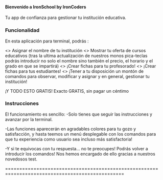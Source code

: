 
#### Bienvenido a IronSchool by IronCoders
Tu app de confianza para gestionar tu institución educativa. 

### Funcionalidad

En esta aplicación para terminal, podrás :

<> Asignar el nombre de tu institución
<> Mostrar tu oferta de cursos educativos (tras la ultima actualización de nuestros monos pica-teclas podrás introducir no solo el nombre sino también el precio, el horario y el grado en que se impartirá)
<> ¡Crear fichas para tu profesorado! 
<> ¡Crear fichas para tus estudiantes! 
<> ¡Tener a tu disposición un montón de comandos para observar, modificar y asignar y en general, gestionar tu institución!


¡Y TODO ESTO GRATIS! Exacto GRATIS, sin pagar un céntimo

### Instrucciones

El funcionamiento es sencillo:
-Solo tienes que seguir las instrucciones y avanzar por la terminal. 

-Las funciones aparecerán en agradables colores para tu gozo y satisfacción, y hasta teemos un menú desplegable con los comandos para que tu experiencia como usuario sea incluso más satisfactoria! 

-Y si te equivocas con tu respuesta... no te preocupes! Podrás volver a introducir los comandos! 
Nos hemos encargado de ello gracias a nuestros novedosos test.


================================================================================================

